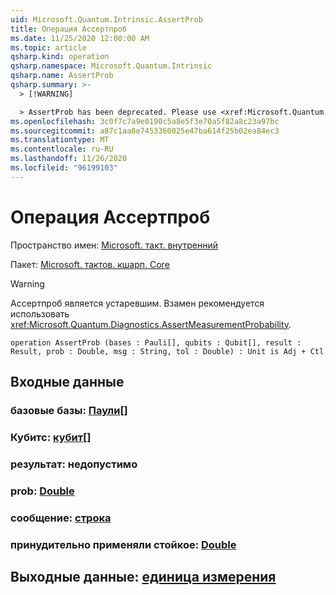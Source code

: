 ```yaml
---
uid: Microsoft.Quantum.Intrinsic.AssertProb
title: Операция Ассертпроб
ms.date: 11/25/2020 12:00:00 AM
ms.topic: article
qsharp.kind: operation
qsharp.namespace: Microsoft.Quantum.Intrinsic
qsharp.name: AssertProb
qsharp.summary: >-
  > [!WARNING]

  > AssertProb has been deprecated. Please use <xref:Microsoft.Quantum.Diagnostics.AssertMeasurementProbability> instead.
ms.openlocfilehash: 3c0f7c7a9e0190c5a8e5f3e70a5f82a8c23a97bc
ms.sourcegitcommit: a87c1aa8e7453360025e47ba614f25b02ea84ec3
ms.translationtype: MT
ms.contentlocale: ru-RU
ms.lasthandoff: 11/26/2020
ms.locfileid: "96199103"
---
```

# <a name="assertprob-operation"></a>Операция Ассертпроб

Пространство имен: [Microsoft. такт. внутренний](xref:Microsoft.Quantum.Intrinsic)

Пакет: [Microsoft. тактов. кшарп. Core](https://nuget.org/packages/Microsoft.Quantum.QSharp.Core)


> [!WARNING]
> Ассертпроб является устаревшим. Взамен рекомендуется использовать <xref:Microsoft.Quantum.Diagnostics.AssertMeasurementProbability>.



```qsharp
operation AssertProb (bases : Pauli[], qubits : Qubit[], result : Result, prob : Double, msg : String, tol : Double) : Unit is Adj + Ctl
```


## <a name="input"></a>Входные данные

### <a name="bases--pauli"></a>базовые базы: [Паули](xref:microsoft.quantum.lang-ref.pauli)[]




### <a name="qubits--qubit"></a>Кубитс: [кубит](xref:microsoft.quantum.lang-ref.qubit)[]




### <a name="result--__invalidresult__"></a>результат: __недопустимо <Result>__




### <a name="prob--double"></a>prob: [Double](xref:microsoft.quantum.lang-ref.double)




### <a name="msg--string"></a>сообщение: [строка](xref:microsoft.quantum.lang-ref.string)




### <a name="tol--double"></a>принудительно применяли стойкое: [Double](xref:microsoft.quantum.lang-ref.double)





## <a name="output--unit"></a>Выходные данные: [единица измерения](xref:microsoft.quantum.lang-ref.unit)

